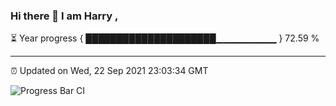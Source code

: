 ### Hi there 👋 I am Harry , 

⏳ Year progress { █████████████████████▁▁▁▁▁▁▁▁▁ } 72.59 %

---

⏰ Updated on Wed, 22 Sep 2021 23:03:34 GMT

![Progress Bar CI](https://github.com/duykhang68/duykhang68/workflows/Progress%20Bar%20CI/badge.svg)
